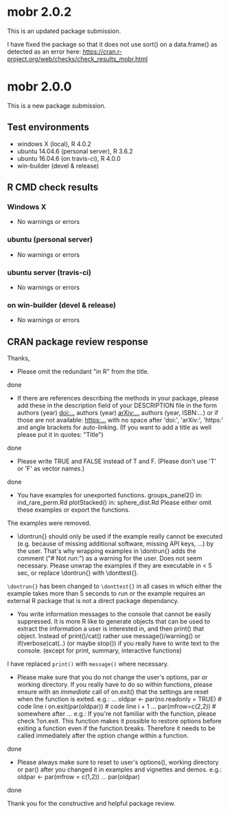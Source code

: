 # mobr 2.0.2

This is an updated package submission.

I have fixed the package so that it does not use sort() on a data.frame() as 
detected as an error here: 
https://cran.r-project.org/web/checks/check_results_mobr.html

# mobr 2.0.0

This is a new package submission.

## Test environments
* windows X (local), R 4.0.2
* ubuntu 14.04.6 (personal server), R 3.6.2
* ubuntu 16.04.6 (on travis-ci), R 4.0.0
* win-builder (devel & release)

## R CMD check results

### Windows X
* No warnings or errors

### ubuntu (personal server)
* No warnings or errors

### ubuntu server (travis-ci)
* No warnings or errors

### on win-builder (devel & release)
* No warnings or errors

## CRAN package review response

Thanks,

* Please omit the redundant "in R" from the title.

done

* If there are references describing the methods in your package, please
add these in the description field of your DESCRIPTION file in the form
authors (year) <doi:...>
authors (year) <arXiv:...>
authors (year, ISBN:...)
or if those are not available: <https:...>
with no space after 'doi:', 'arXiv:', 'https:' and angle brackets for
auto-linking.
(If you want to add a title as well please put it in quotes: "Title")

done


* Please write TRUE and FALSE instead of T and F. (Please don't use 'T' or
'F' as vector names.)

done

* You have examples for unexported functions.
    groups_panel2() in:
       ind_rare_perm.Rd
    plotStacked() in:
       sphere_dist.Rd
  Please either omit these examples or export the functions.

The examples were removed.

* \dontrun{} should only be used if the example really cannot be executed
(e.g. because of missing additional software, missing API keys, ...) by
the user. That's why wrapping examples in \dontrun{} adds the comment
("# Not run:") as a warning for the user.
Does not seem necessary.
Please unwrap the examples if they are executable in < 5 sec, or replace
\dontrun{} with \donttest{}.

`\dontrun{}` has been changed to `\donttest{}` in all cases in which
either the example takes more than 5 seconds to run or the example
requires an external R package that is not a direct package dependancy.

* You write information messages to the console that cannot be easily
suppressed.
It is more R like to generate objects that can be used to extract the
information a user is interested in, and then print() that object.
Instead of print()/cat() rather use message()/warning()  or
if(verbose)cat(..) (or maybe stop()) if you really have to write text to
the console.
(except for print, summary, interactive functions)

I have replaced `print()` with `message()` where necessary.

* Please make sure that you do not change the user's options, par or
working directory. If you really have to do so within functions, please
ensure with an *immediate* call of on.exit() that the settings are reset
when the function is exited. e.g.:
...
oldpar <- par(no.readonly = TRUE)       # code line i
on.exit(par(oldpar))                    # code line i + 1
...
par(mfrow=c(2,2))                       # somewhere after
...
e.g.:
If you're not familiar with the function, please check ?on.exit. This
function makes it possible to restore options before exiting a function
even if the function breaks. Therefore it needs to be called immediately
after the option change within a function.

done

* Please always make sure to reset to user's options(), working directory
or par() after you changed it in examples and vignettes and demos.
e.g.:
oldpar <- par(mfrow = c(1,2))
...
par(oldpar)

done

Thank you for the constructive and helpful package review. 